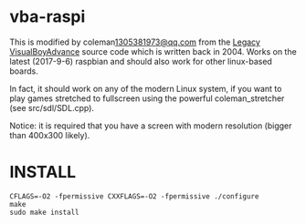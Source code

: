 
# vba-raspi

This is modified by coleman<1305381973@qq.com> from the [Legacy VisualBoyAdvance](https://sourceforge.net/projects/vba) source code which is written back in 2004. Works on the latest (2017-9-6) raspbian and should also work for other linux-based boards. 

In fact, it should work on any of the modern Linux system, if you want to play games stretched to fullscreen using the powerful coleman\_stretcher (see src/sdl/SDL.cpp).

Notice: it is required that you have a screen with modern resolution (bigger than 400x300 likely).

# INSTALL

```
CFLAGS=-O2 -fpermissive CXXFLAGS=-O2 -fpermissive ./configure
make
sudo make install
```

